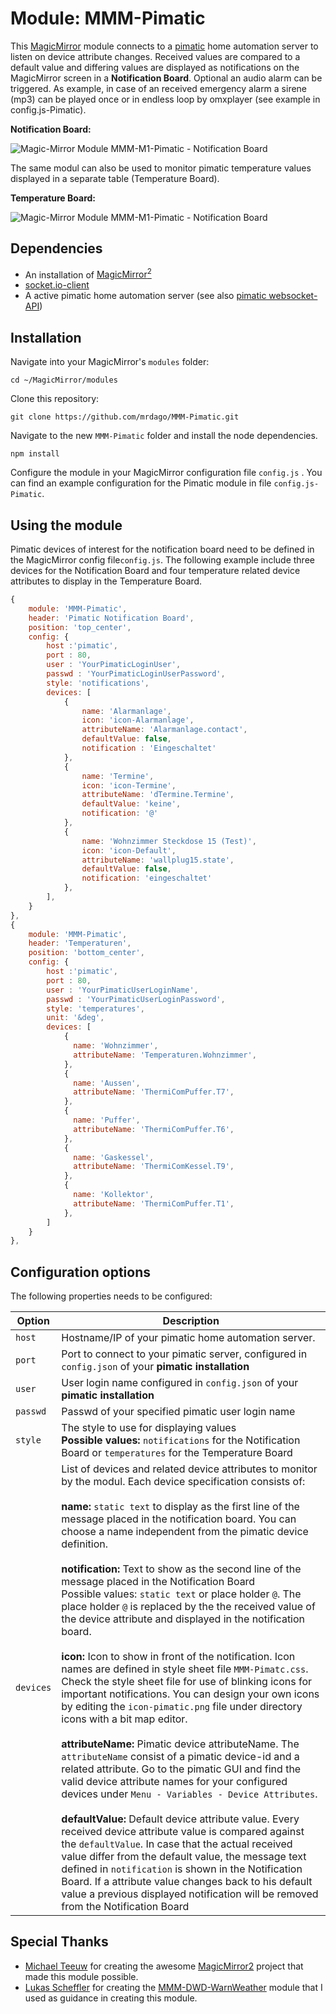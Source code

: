 # Module: MMM-Pimatic
This [MagicMirror](https://github.com/MichMich/MagicMirror) module connects to a [pimatic](https://pimatic.org/) home automation server to listen on device attribute changes. Received values are compared to a default value and differing values are displayed as notifications on the MagicMirror screen in a **Notification Board**. Optional an audio alarm can be triggered. As example, in case of an received emergency alarm a sirene (mp3) can be played once or in endless loop by omxplayer (see example in config.js-Pimatic).<br>

**Notification Board:**

![Magic-Mirror Module MMM-M1-Pimatic - Notification Board](https://github.com/mrdago/MMM-Pimatic/blob/master/NotificationBoard.PNG?raw=true)

The same modul can also be used to monitor pimatic temperature values displayed in a separate table (Temperature Board).

**Temperature Board:**

![Magic-Mirror Module MMM-M1-Pimatic - Notification Board](https://github.com/mrdago/MMM-Pimatic/blob/master/Temperatures.JPG?raw=true)
## Dependencies
- An installation of [MagicMirror<sup>2</sup>](https://github.com/MichMich/MagicMirror)
- [socket.io-client](https://www.npmjs.com/package/socket.io-client)
- A active pimatic home automation server (see also [pimatic websocket-API](https://pimatic.org/guide/api/))


## Installation

Navigate into your MagicMirror's `modules` folder:
```
cd ~/MagicMirror/modules
```

Clone this repository:
```
git clone https://github.com/mrdago/MMM-Pimatic.git
```

Navigate to the new `MMM-Pimatic` folder and install the node dependencies.
```
npm install
```

Configure the module in your MagicMirror configuration file `config.js` . You can find an example configuration for the Pimatic module in file `config.js-Pimatic`.

## Using the module

Pimatic devices of interest for the notification board need to be defined in the MagicMirror config file``config.js``. The following example include three devices for the Notification Board and four temperature related device attributes to display in the Temperature Board.
```javascript
{
    module: 'MMM-Pimatic',
    header: 'Pimatic Notification Board',
    position: 'top_center',
    config: {
        host :'pimatic',
        port : 80,
        user : 'YourPimaticLoginUser',
        passwd : 'YourPimaticLoginUserPassword',
        style: 'notifications',
        devices: [
            { 
                name: 'Alarmanlage',
                icon: 'icon-Alarmanlage',
                attributeName: 'Alarmanlage.contact',
                defaultValue: false,
                notification : 'Eingeschaltet'
            },
            {
                name: 'Termine',
                icon: 'icon-Termine',
                attributeName: 'dTermine.Termine',
                defaultValue: 'keine',
                notification: '@'
            },
            {
                name: 'Wohnzimmer Steckdose 15 (Test)',
                icon: 'icon-Default',
                attributeName: 'wallplug15.state',
                defaultValue: false,
                notification: 'eingeschaltet'
            },                    
        ],
    }
},    
{
    module: 'MMM-Pimatic',
    header: 'Temperaturen',
    position: 'bottom_center',
    config: {
        host :'pimatic',
        port : 80,
        user : 'YourPimaticUserLoginName',
        passwd : 'YourPimaticUserLoginPassword',
        style: 'temperatures',
        unit: '&deg',
        devices: [
            {
              name: 'Wohnzimmer',
              attributeName: 'Temperaturen.Wohnzimmer',
            },
            { 
              name: 'Aussen',
              attributeName: 'ThermiComPuffer.T7',
            },                     
            {
              name: 'Puffer',
              attributeName: 'ThermiComPuffer.T6',
            },
            {
              name: 'Gaskessel',
              attributeName: 'ThermiComKessel.T9',
            },                    
            { 
              name: 'Kollektor',
              attributeName: 'ThermiComPuffer.T1',
            },
        ]
    }
},
```

## Configuration options

The following properties needs to be configured:

|Option|Description|
|---|---|
|`host`|Hostname/IP of your pimatic home automation server.|
|`port`|Port to connect to your pimatic server, configured in ``config.json`` of your **pimatic installation**|
|`user`|User login name configured in ``config.json`` of your **pimatic installation**|
|`passwd`|Passwd of your specified pimatic user login name|
|`style`|The style to use for displaying values<br>**Possible values:**  ``notifications`` for the Notification Board or  ``temperatures`` for the Temperature Board|
|`devices`| List of devices and related device attributes to monitor by the modul. Each device specification consists of:<br><br>**name:**  `static text` to display as the first line of the message placed in the notification board. You can choose a name independent from the pimatic device definition.<br><br>**notification:**  Text to show as the second line of the message placed in the Notification Board<br>Possible values:  `static text` or place holder `@`. The place holder `@` is replaced by the the received value of the device attribute and displayed in the notification board.<br><br>**icon:**  Icon to show in front of the notification. Icon names are defined in style sheet file `MMM-Pimatc.css`. Check the style sheet file for use of blinking icons for important notifications. You can design your own icons by editing the `icon-pimatic.png` file under directory icons with a bit map editor.<br><br>**attributeName:**  Pimatic device attributeName. The `attributeName` consist of a pimatic device-id and a related attribute. Go to the pimatic GUI and find the valid device attribute names for your configured devices under `Menu - Variables - Device Attributes`.<br><br>**defaultValue:**  Default device attribute value. Every received device attribute value is compared against the `defaultValue`. In case that the actual received value differ from the default value, the message text defined in `notification` is shown in the Notification Board. If a attribute value changes back to his default value a previous displayed notification will be removed from the Notification Board<br>|
## Special Thanks
- [Michael Teeuw](https://github.com/MichMich) for creating the awesome [MagicMirror2](https://github.com/MichMich/MagicMirror/tree/develop) project that made this module possible.
- [Lukas Scheffler](https://github.com/LukeSkywalker92) for creating the [MMM-DWD-WarnWeather](https://github.com/LukeSkywalker92/MMM-DWD-WarnWeather) module that I used as guidance in creating this module.
